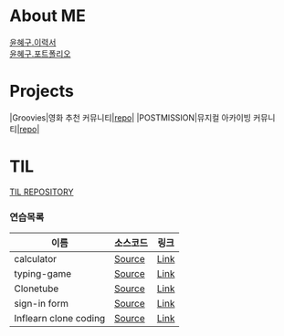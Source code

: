# About ME
[윤혜구.이력서](https://github.com/une9/une9/blob/1d7a24dc4d9a78d12b6a1d0a8fcaf9fc4313aefa/%EC%9C%A4%ED%98%9C%EA%B5%AC.%EC%9D%B4%EB%A0%A5%EC%84%9C.pdf) <br>
[윤혜구.포트폴리오](https://github.com/une9/une9/blob/f15432400509a47163b79451c5d8bb8cfe88a293/%EC%9C%A4%ED%98%9C%EA%B5%AC.%ED%8F%AC%ED%8A%B8%ED%8F%B4%EB%A6%AC%EC%98%A4.pdf)
<br>

# Projects
|Groovies|영화 추천 커뮤니티|[repo](https://github.com/une9/Groovies.git)|
|POSTMISSION|뮤지컬 아카이빙 커뮤니티|[repo]()|
<br>

# TIL
[TIL REPOSITORY](https://github.com/une9/TIL)
<br>


### 연습목록

| 이름 | 소스코드 | 링크 |
| - | - | - |
| calculator | [Source](https://github.com/une9/calculator) | [Link](https://une9.github.io/calculator) |
| typing-game | [Source](https://github.com/une9/typing-game) | [Link](https://une9.github.io/typing-game) |
| Clonetube | [Source](https://github.com/une9/Clonetube) | [Link](https://une9.github.io/Clonetube) |
| sign-in form | [Source](https://github.com/une9/sign-in-form) | [Link](https://une9.github.io/sign-in-form) |
| Inflearn clone coding | [Source](https://github.com/une9/inflearnclonecoding) | [Link](https://une9.github.io/InflearnCloneCoding) |
